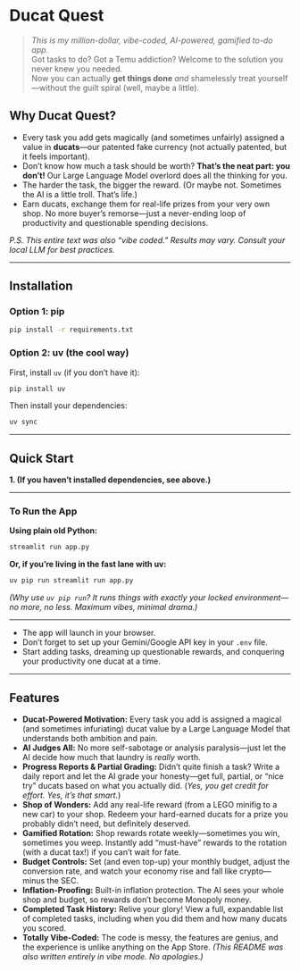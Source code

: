 # Ducat Quest

> *This is my million-dollar, vibe-coded, AI-powered, gamified to-do app.* <br>
> Got tasks to do? Got a Temu addiction? Welcome to the solution you never knew you needed. <br>
> Now you can actually **get things done** *and* shamelessly treat yourself—without the guilt spiral (well, maybe a little). <br>

## Why Ducat Quest?

* Every task you add gets magically (and sometimes unfairly) assigned a value in **ducats**—our patented fake currency (not actually patented, but it feels important).
* Don’t know how much a task should be worth? **That’s the neat part: you don’t!** Our Large Language Model overlord does all the thinking for you.
* The harder the task, the bigger the reward.
  (Or maybe not. Sometimes the AI is a little troll. That’s life.)
* Earn ducats, exchange them for real-life prizes from your very own shop.
  No more buyer’s remorse—just a never-ending loop of productivity and questionable spending decisions.

*P.S. This entire text was also “vibe coded.” Results may vary. Consult your local LLM for best practices.*

---

## Installation

### **Option 1: pip**

```bash
pip install -r requirements.txt
```

### **Option 2: uv (the cool way)**

First, install `uv` (if you don’t have it):

```bash
pip install uv
```

Then install your dependencies:

```bash
uv sync
```

---

## Quick Start

**1. (If you haven’t installed dependencies, see above.)**

---

### **To Run the App**

**Using plain old Python:**

```bash
streamlit run app.py
```

**Or, if you’re living in the fast lane with uv:**

```bash
uv pip run streamlit run app.py
```

*(Why use `uv pip run`? It runs things with exactly your locked environment—no more, no less. Maximum vibes, minimal drama.)*

---

* The app will launch in your browser.
* Don’t forget to set up your Gemini/Google API key in your `.env` file.
* Start adding tasks, dreaming up questionable rewards, and conquering your productivity one ducat at a time.

---

## Features

* **Ducat-Powered Motivation:**
  Every task you add is assigned a magical (and sometimes infuriating) ducat value by a Large Language Model that understands both ambition and pain.
* **AI Judges All:**
  No more self-sabotage or analysis paralysis—just let the AI decide how much that laundry is *really* worth.
* **Progress Reports & Partial Grading:**
  Didn’t quite finish a task? Write a daily report and let the AI grade your honesty—get full, partial, or “nice try” ducats based on what you actually did.
  (*Yes, you get credit for effort. Yes, it’s that smart.*)
* **Shop of Wonders:**
  Add any real-life reward (from a LEGO minifig to a new car) to your shop. Redeem your hard-earned ducats for a prize you probably didn’t need, but definitely deserved.
* **Gamified Rotation:**
  Shop rewards rotate weekly—sometimes you win, sometimes you weep. Instantly add “must-have” rewards to the rotation (with a ducat tax!) if you can’t wait for fate.
* **Budget Controls:**
  Set (and even top-up) your monthly budget, adjust the conversion rate, and watch your economy rise and fall like crypto—minus the SEC.
* **Inflation-Proofing:**
  Built-in inflation protection. The AI sees your whole shop and budget, so rewards don’t become Monopoly money.
* **Completed Task History:**
  Relive your glory! View a full, expandable list of completed tasks, including when you did them and how many ducats you scored.
* **Totally Vibe-Coded:**
  The code is messy, the features are genius, and the experience is unlike anything on the App Store.
  *(This README was also written entirely in vibe mode. No apologies.)*
